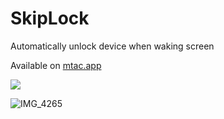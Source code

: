 # SkipLock
Automatically unlock device when waking screen

Available on [mtac.app](https://mtac.app/repo)

<p align="left">
  <a href="https://twitter.com/mtac8" align="center"><img src="https://img.shields.io/twitter/follow/mtac8?style=social"></a>
  </br>
</p>

![IMG_4265](https://user-images.githubusercontent.com/13209789/112911233-f85f9180-90c2-11eb-9b8f-7a0ad91c4f8d.PNG)

